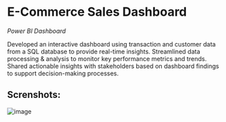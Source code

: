 # E-Commerce Sales Dashboard

*Power BI Dashboard*

Developed an interactive dashboard using transaction and customer data from a SQL database to provide real-time insights. Streamlined data processing & analysis to monitor key performance metrics and trends. Shared actionable insights with stakeholders based on dashboard findings to support decision-making processes.

## Screnshots:
![image](https://github.com/siddhantankar18/E-Commerce-Sales-Dashboard/assets/139438520/ee861009-1de0-4b29-aaa9-7a5350cb8fc4)

